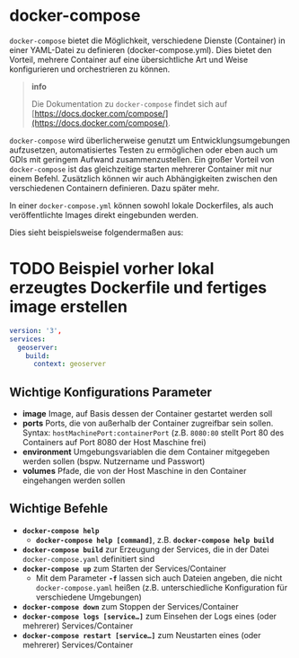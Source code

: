# docker-compose

`docker-compose` bietet die Möglichkeit, verschiedene Dienste (Container) in einer YAML-Datei zu definieren (docker-compose.yml).
Dies bietet den Vorteil, mehrere Container auf eine übersichtliche Art und Weise konfigurieren und orchestrieren zu können.

> **info**
>
> Die Dokumentation zu `docker-compose` findet sich auf [https://docs.docker.com/compose/](https://docs.docker.com/compose/).

`docker-compose` wird überlicherweise genutzt um Entwicklungsumgebungen aufzusetzen, automatisiertes Testen zu ermöglichen
oder eben auch um GDIs mit geringem Aufwand zusammenzustellen. Ein großer Vorteil von `docker-compose` ist das gleichzeitige
starten mehrerer Container mit nur einem Befehl. Zusätzlich können wir auch Abhängigkeiten zwischen den verschiedenen Containern
definieren. Dazu später mehr.

In einer `docker-compose.yml` können sowohl lokale Dockerfiles, als auch veröffentlichte Images direkt eingebunden werden.

Dies sieht beispielsweise folgendermaßen aus:

# TODO Beispiel vorher lokal erzeugtes Dockerfile und fertiges image erstellen

```yaml
version: '3',
services:
  geoserver:
    build:
      context: geoserver
```

## Wichtige Konfigurations Parameter

* **image** Image, auf Basis dessen der Container gestartet werden soll
* **ports** Ports, die von außerhalb der Container zugreifbar sein sollen. Syntax: `hostMachinePort:containerPort`
(z.B. `8080:80` stellt Port 80 des Containers auf Port 8080 der Host Maschine frei)
* **environment** Umgebungsvariablen die dem Container mitgegeben werden sollen (bspw. Nutzername und Passwort)
* **volumes** Pfade, die von der Host Maschine in den Container eingehangen werden sollen

## Wichtige Befehle

* **`docker-compose help`**
  * **`docker-compose help [command]`**, z.B. **`docker-compose help build`**
* **`docker-compose build`** zur Erzeugung der Services, die in der Datei `docker-compose.yaml` definitiert sind
* **`docker-compose up`** zum Starten der Services/Container
  * Mit dem Parameter **`-f`** lassen sich auch Dateien angeben, die nicht `docker-compose.yaml` heißen (z.B. unterschiedliche Konfiguration für verschiedene
Umgebungen)
* **`docker-compose down`** zum Stoppen der Services/Container
* **`docker-compose logs [service…]`** zum Einsehen der Logs eines (oder mehrerer) Services/Container
* **`docker-compose restart [service…]`** zum Neustarten eines (oder mehrerer) Services/Container
